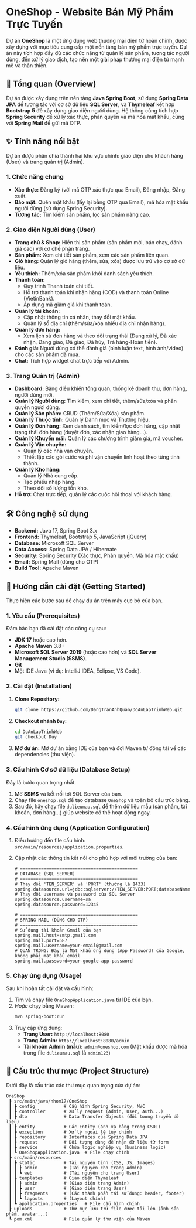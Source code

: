 # OneShop - Website Bán Mỹ Phẩm Trực Tuyến

Dự án **OneShop** là một ứng dụng web thương mại điện tử hoàn chỉnh, được xây dựng với mục tiêu cung cấp một nền tảng bán mỹ phẩm trực tuyến. 
Dự án này tích hợp đầy đủ các chức năng từ quản lý sản phẩm, tương tác người dùng, đến xử lý giao dịch, tạo nên một giải pháp thương mại điện tử mạnh mẽ và thân thiện.

## 🎯 Tổng quan (Overview)

Dự án được xây dựng trên nền tảng **Java Spring Boot**, sử dụng **Spring Data JPA** để tương tác với cơ sở dữ liệu **SQL Server**, và **Thymeleaf** kết hợp **Bootstrap 5** để xây dựng giao diện người dùng. Hệ thống cũng tích hợp **Spring Security** để xử lý xác thực, phân quyền và mã hóa mật khẩu, cùng với **Spring Mail** để gửi mã OTP.

## ✨ Tính năng nổi bật

Dự án được phân chia thành hai khu vực chính: giao diện cho khách hàng (User) và trang quản trị (Admin).

### 1\. Chức năng chung

  * **Xác thực:** Đăng ký (với mã OTP xác thực qua Email), Đăng nhập, Đăng xuất.
  * **Bảo mật:** Quên mật khẩu (lấy lại bằng OTP qua Email), mã hóa mật khẩu người dùng (sử dụng Spring Security).
  * **Tương tác:** Tìm kiếm sản phẩm, lọc sản phẩm nâng cao.

### 2\. Giao diện Người dùng (User)

  * **Trang chủ & Shop:** Hiển thị sản phẩm (sản phẩm mới, bán chạy, đánh giá cao) với cơ chế phân trang.
  * **Sản phẩm:** Xem chi tiết sản phẩm, xem các sản phẩm liên quan.
  * **Giỏ hàng:** Quản lý giỏ hàng (thêm, sửa, xóa) được lưu trữ vào cơ sở dữ liệu.
  * **Yêu thích:** Thêm/xóa sản phẩm khỏi danh sách yêu thích.
  * **Thanh toán:**
      * Quy trình Thanh toán chi tiết.
      * Hỗ trợ thanh toán khi nhận hàng (COD) và thanh toán Online (VietinBank).
      * Áp dụng mã giảm giá khi thanh toán.
  * **Quản lý tài khoản:**
      * Cập nhật thông tin cá nhân, thay đổi mật khẩu.
      * Quản lý sổ địa chỉ (thêm/sửa/xóa nhiều địa chỉ nhận hàng).
  * **Quản lý đơn hàng:**
      * Xem lịch sử đơn hàng và theo dõi trạng thái (Đang xử lý, Đã xác nhận, Đang giao, Đã giao, Đã hủy, Trả hàng-Hoàn tiền).
  * **Đánh giá:** Người dùng có thể đánh giá (bình luận text, hình ảnh/video) cho các sản phẩm đã mua.
  * **Chat:** Tích hợp widget chat trực tiếp với Admin.

### 3\. Trang Quản trị (Admin)

  * **Dashboard:** Bảng điều khiển tổng quan, thống kê doanh thu, đơn hàng, người dùng mới.
  * **Quản lý Người dùng:** Tìm kiếm, xem chi tiết, thêm/sửa/xóa và phân quyền người dùng.
  * **Quản lý Sản phẩm:** CRUD (Thêm/Sửa/Xóa) sản phẩm.
  * **Quản lý Thuộc tính:** Quản lý Danh mục và Thương hiệu.
  * **Quản lý Đơn hàng:** Xem danh sách, tìm kiếm/lọc đơn hàng, cập nhật trạng thái đơn hàng (duyệt đơn, xác nhận giao hàng...).
  * **Quản lý Khuyến mãi:** Quản lý các chương trình giảm giá, mã voucher.
  * **Quản lý Vận chuyển:**
      * Quản lý các nhà vận chuyển.
      * Thiết lập các gói cước và phí vận chuyển linh hoạt theo từng tỉnh thành.
  * **Quản lý Kho hàng:**
      * Quản lý Nhà cung cấp.
      * Tạo phiếu nhập hàng.
      * Theo dõi số lượng tồn kho.
  * **Hỗ trợ:** Chat trực tiếp, quản lý các cuộc hội thoại với khách hàng.

## 🛠️ Công nghệ sử dụng

  * **Backend:** Java 17, Spring Boot 3.x
  * **Frontend:** Thymeleaf, Bootstrap 5, JavaScript (jQuery)
  * **Database:** Microsoft SQL Server
  * **Data Access:** Spring Data JPA / Hibernate
  * **Security:** Spring Security (Xác thực, Phân quyền, Mã hóa mật khẩu)
  * **Email:** Spring Mail (dùng cho OTP)
  * **Build Tool:** Apache Maven

## 🚀 Hướng dẫn cài đặt (Getting Started)

Thực hiện các bước sau để chạy dự án trên máy cục bộ của bạn.

### 1\. Yêu cầu (Prerequisites)

Đảm bảo bạn đã cài đặt các công cụ sau:

  * **JDK 17** hoặc cao hơn.
  * **Apache Maven** 3.8+
  * **Microsoft SQL Server 2019** (hoặc cao hơn) và **SQL Server Management Studio (SSMS)**.
  * **Git**
  * Một IDE Java (ví dụ: IntelliJ IDEA, Eclipse, VS Code).

### 2\. Cài đặt (Installation)

1.  **Clone Repository:**

    ```bash
    git clone https://github.com/DangTranAnhQuan/DoAnLapTrinhWeb.git
    ```

2.  **Checkout nhánh `Duy`:**

    ```bash
    cd DoAnLapTrinhWeb
    git checkout Duy
    ```

3.  **Mở dự án:** Mở dự án bằng IDE của bạn và đợi Maven tự động tải về các dependencies (thư viện).

### 3\. Cấu hình Cơ sở dữ liệu (Database Setup)

Đây là bước quan trọng nhất.

1.  Mở **SSMS** và kết nối tới SQL Server của bạn.
2.  Chạy file `oneshop.sql` để tạo database `OneShop` và toàn bộ cấu trúc bảng.
3.  Sau đó, hãy chạy file `dulieumau.sql` để thêm dữ liệu mẫu (sản phẩm, tài khoản, đơn hàng...) giúp website có thể hoạt động ngay.

### 4\. Cấu hình ứng dụng (Application Configuration)

1.  Điều hướng đến file cấu hình: `src/main/resources/application.properties`.

2.  Cập nhật các thông tin kết nối cho phù hợp với môi trường của bạn:

    ```properties
    # =============================================
    # DATABASE (SQL SERVER)
    # =============================================
    # Thay đổi 'TEN_SERVER' và 'PORT' (thường là 1433)
    spring.datasource.url=jdbc:sqlserver://TEN_SERVER:PORT;databaseName=OneShop;encrypt=true;trustServerCertificate=true;
    # Thay đổi username và password của SQL Server
    spring.datasource.username=sa
    spring.datasource.password=12345

    # =============================================
    # SPRING MAIL (DÙNG CHO OTP)
    # =============================================
    # Sử dụng tài khoản Gmail của bạn
    spring.mail.host=smtp.gmail.com
    spring.mail.port=587
    spring.mail.username=your-email@gmail.com
    # QUAN TRỌNG: Đây là Mật khẩu ứng dụng (App Password) của Google, không phải mật khẩu email
    spring.mail.password=your-google-app-password 
    ```

### 5\. Chạy ứng dụng (Usage)

Sau khi hoàn tất cài đặt và cấu hình:

1.  Tìm và chạy file `OneShopApplication.java` từ IDE của bạn.
2.  *Hoặc* chạy bằng Maven:
    ```bash
    mvn spring-boot:run
    ```
3.  Truy cập ứng dụng:
      * **Trang User:** `http://localhost:8080`
      * **Trang Admin:** `http://localhost:8080/admin`
      * **Tài khoản Admin (mẫu):** `admin@oneshop.com` (Mật khẩu được mã hóa trong file `dulieumau.sql` là `admin123`)

## 📂 Cấu trúc thư mục (Project Structure)

Dưới đây là cấu trúc các thư mục quan trọng của dự án:

```
OneShop
 ┣ src/main/java/nhom17/OneShop
 ┃ ┣ config           # Cấu hình Spring Security, MVC
 ┃ ┣ controller       # Xử lý request (Admin, User, Auth...)
 ┃ ┣ dto              # Data Transfer Objects (đối tượng truyền dữ liệu)
 ┃ ┣ entity           # Các Entity (ánh xạ bảng trong CSDL)
 ┃ ┣ exception        # Xử lý ngoại lệ tùy chỉnh
 ┃ ┣ repository       # Interfaces của Spring Data JPA
 ┃ ┣ request          # Đối tượng dùng để nhận dữ liệu từ form
 ┃ ┣ service          # Chứa logic nghiệp vụ (business logic)
 ┃ ┗ OneShopApplication.java  # File chạy chính
 ┣ src/main/resources
 ┃ ┣ static           # Tài nguyên tĩnh (CSS, JS, Images)
 ┃ ┃ ┣ admin          # (Tài nguyên cho trang Admin)
 ┃ ┃ ┗ web            # (Tài nguyên cho trang User)
 ┃ ┣ templates        # Giao diện Thymeleaf
 ┃ ┃ ┣ admin          # (Giao diện trang Admin)
 ┃ ┃ ┣ user           # (Giao diện trang User)
 ┃ ┃ ┣ fragments      # (Các thành phần tái sử dụng: header, footer)
 ┃ ┃ ┗ layouts        # (Layout chính)
 ┃ ┗ application.properties   # File cấu hình chính
 ┣ uploads            # Thư mục lưu trữ file được tải lên (ảnh sản phẩm, avatar...)
 ┗ pom.xml            # File quản lý thư viện của Maven
```
